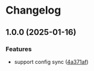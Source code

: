 # Changelog

## 1.0.0 (2025-01-16)


### Features

* support config sync ([4a371af](https://github.com/tlikits/temp-styling-workshop/commit/4a371afadef90b38938a0108e12115184a653a03))
